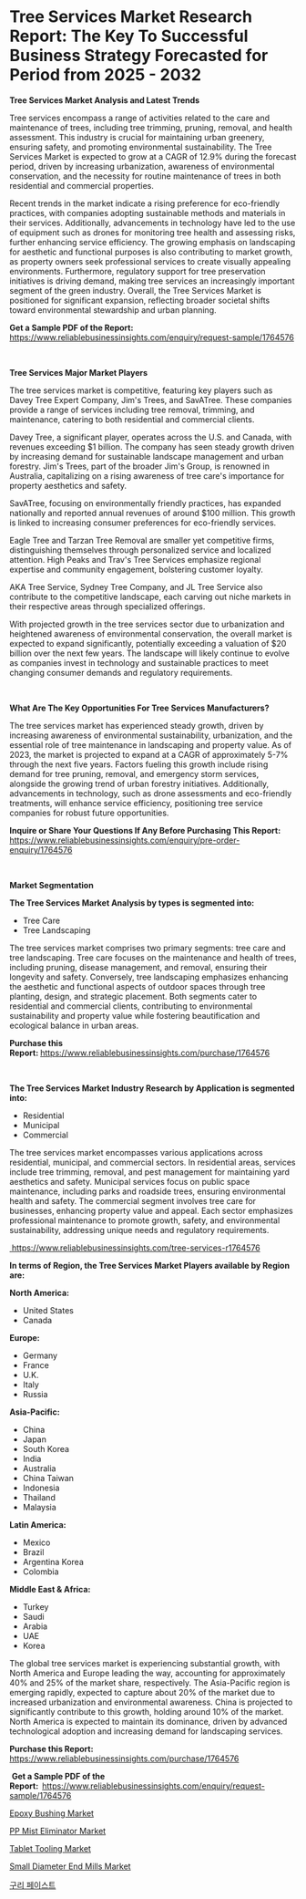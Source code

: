 <p><h1>Tree Services Market Research Report: The Key To Successful Business Strategy Forecasted for Period from 2025 - 2032</h1></p><p><strong>Tree Services Market Analysis and Latest Trends</strong></p>
<p><p>Tree services encompass a range of activities related to the care and maintenance of trees, including tree trimming, pruning, removal, and health assessment. This industry is crucial for maintaining urban greenery, ensuring safety, and promoting environmental sustainability. The Tree Services Market is expected to grow at a CAGR of 12.9% during the forecast period, driven by increasing urbanization, awareness of environmental conservation, and the necessity for routine maintenance of trees in both residential and commercial properties.</p><p>Recent trends in the market indicate a rising preference for eco-friendly practices, with companies adopting sustainable methods and materials in their services. Additionally, advancements in technology have led to the use of equipment such as drones for monitoring tree health and assessing risks, further enhancing service efficiency. The growing emphasis on landscaping for aesthetic and functional purposes is also contributing to market growth, as property owners seek professional services to create visually appealing environments. Furthermore, regulatory support for tree preservation initiatives is driving demand, making tree services an increasingly important segment of the green industry. Overall, the Tree Services Market is positioned for significant expansion, reflecting broader societal shifts toward environmental stewardship and urban planning.</p></p>
<p><strong>Get a Sample PDF of the Report:&nbsp;</strong> <a href="https://www.reliablebusinessinsights.com/enquiry/request-sample/1764576?utm_campaign=97&utm_medium=2&utm_source=Github&utm_content=ia&utm_term=22022025&utm_id=tree-services">https://www.reliablebusinessinsights.com/enquiry/request-sample/1764576</a></p>
<p>&nbsp;</p>
<p><strong>Tree Services Major Market Players</strong></p>
<p><p>The tree services market is competitive, featuring key players such as Davey Tree Expert Company, Jim's Trees, and SavATree. These companies provide a range of services including tree removal, trimming, and maintenance, catering to both residential and commercial clients. </p><p>Davey Tree, a significant player, operates across the U.S. and Canada, with revenues exceeding $1 billion. The company has seen steady growth driven by increasing demand for sustainable landscape management and urban forestry. Jim's Trees, part of the broader Jim's Group, is renowned in Australia, capitalizing on a rising awareness of tree care's importance for property aesthetics and safety. </p><p>SavATree, focusing on environmentally friendly practices, has expanded nationally and reported annual revenues of around $100 million. This growth is linked to increasing consumer preferences for eco-friendly services. </p><p>Eagle Tree and Tarzan Tree Removal are smaller yet competitive firms, distinguishing themselves through personalized service and localized attention. High Peaks and Trav's Tree Services emphasize regional expertise and community engagement, bolstering customer loyalty. </p><p>AKA Tree Service, Sydney Tree Company, and JL Tree Service also contribute to the competitive landscape, each carving out niche markets in their respective areas through specialized offerings. </p><p>With projected growth in the tree services sector due to urbanization and heightened awareness of environmental conservation, the overall market is expected to expand significantly, potentially exceeding a valuation of $20 billion over the next few years. The landscape will likely continue to evolve as companies invest in technology and sustainable practices to meet changing consumer demands and regulatory requirements.</p></p>
<p>&nbsp;</p>
<p><strong>What Are The Key Opportunities For Tree Services Manufacturers?</strong></p>
<p><p>The tree services market has experienced steady growth, driven by increasing awareness of environmental sustainability, urbanization, and the essential role of tree maintenance in landscaping and property value. As of 2023, the market is projected to expand at a CAGR of approximately 5-7% through the next five years. Factors fueling this growth include rising demand for tree pruning, removal, and emergency storm services, alongside the growing trend of urban forestry initiatives. Additionally, advancements in technology, such as drone assessments and eco-friendly treatments, will enhance service efficiency, positioning tree service companies for robust future opportunities.</p></p>
<p><strong>Inquire or Share Your Questions If Any Before Purchasing This Report:</strong> <a href="https://www.reliablebusinessinsights.com/enquiry/pre-order-enquiry/1764576?utm_campaign=97&utm_medium=2&utm_source=Github&utm_content=ia&utm_term=22022025&utm_id=tree-services">https://www.reliablebusinessinsights.com/enquiry/pre-order-enquiry/1764576</a></p>
<p>&nbsp;</p>
<p><strong>Market Segmentation</strong></p>
<p><strong>The Tree Services Market Analysis by types is segmented into:</strong></p>
<p><ul><li>Tree Care</li><li>Tree Landscaping</li></ul></p>
<p><p>The tree services market comprises two primary segments: tree care and tree landscaping. Tree care focuses on the maintenance and health of trees, including pruning, disease management, and removal, ensuring their longevity and safety. Conversely, tree landscaping emphasizes enhancing the aesthetic and functional aspects of outdoor spaces through tree planting, design, and strategic placement. Both segments cater to residential and commercial clients, contributing to environmental sustainability and property value while fostering beautification and ecological balance in urban areas.</p></p>
<p><strong>Purchase this Report:&nbsp;</strong><a href="https://www.reliablebusinessinsights.com/purchase/1764576?utm_campaign=97&utm_medium=2&utm_source=Github&utm_content=ia&utm_term=22022025&utm_id=tree-services">https://www.reliablebusinessinsights.com/purchase/1764576</a></p>
<p>&nbsp;</p>
<p><strong>The Tree Services Market Industry Research by Application is segmented into:</strong></p>
<p><ul><li>Residential</li><li>Municipal</li><li>Commercial</li></ul></p>
<p><p>The tree services market encompasses various applications across residential, municipal, and commercial sectors. In residential areas, services include tree trimming, removal, and pest management for maintaining yard aesthetics and safety. Municipal services focus on public space maintenance, including parks and roadside trees, ensuring environmental health and safety. The commercial segment involves tree care for businesses, enhancing property value and appeal. Each sector emphasizes professional maintenance to promote growth, safety, and environmental sustainability, addressing unique needs and regulatory requirements.</p></p>
<p><a href="https://www.reliablebusinessinsights.com/tree-services-r1764576?utm_campaign=97&utm_medium=2&utm_source=Github&utm_content=ia&utm_term=22022025&utm_id=tree-services">&nbsp;https://www.reliablebusinessinsights.com/tree-services-r1764576</a></p>
<p><strong>In terms of Region, the Tree Services Market Players available by Region are:</strong></p>
<p>
    <p> <strong> North America: </strong>
        <ul>
            <li>United States</li>
            <li>Canada</li>
        </ul>
        </p> 
    <p> <strong> Europe: </strong>
        <ul>
            <li>Germany</li>
            <li>France</li>
            <li>U.K.</li>
            <li>Italy</li>
            <li>Russia</li>
        </ul>
        </p> 
    <p> <strong> Asia-Pacific: </strong>
        <ul>
            <li>China</li>
            <li>Japan</li>
            <li>South Korea</li>
            <li>India</li>
            <li>Australia</li>
            <li>China Taiwan</li>
            <li>Indonesia</li>
            <li>Thailand</li>
            <li>Malaysia</li>
        </ul>
        </p> 
    <p> <strong> Latin America: </strong>
        <ul>
            <li>Mexico</li>
            <li>Brazil</li>
            <li>Argentina Korea</li>
            <li>Colombia</li>
        </ul>
        </p> 
    <p> <strong> Middle East & Africa: </strong>
        <ul>
            <li>Turkey</li>
            <li>Saudi</li>
            <li>Arabia</li>
            <li>UAE</li>
            <li>Korea</li>
        </ul>
    </p>
    </p>
<p><p>The global tree services market is experiencing substantial growth, with North America and Europe leading the way, accounting for approximately 40% and 25% of the market share, respectively. The Asia-Pacific region is emerging rapidly, expected to capture about 20% of the market due to increased urbanization and environmental awareness. China is projected to significantly contribute to this growth, holding around 10% of the market. North America is expected to maintain its dominance, driven by advanced technological adoption and increasing demand for landscaping services.</p></p>
<p><strong>Purchase this Report: </strong><a href="https://www.reliablebusinessinsights.com/purchase/1764576?utm_campaign=97&utm_medium=2&utm_source=Github&utm_content=ia&utm_term=22022025&utm_id=tree-services">https://www.reliablebusinessinsights.com/purchase/1764576</a></p>
<p>&nbsp;<strong>Get a Sample PDF of the Report:&nbsp;&nbsp;</strong><a href="https://www.reliablebusinessinsights.com/enquiry/request-sample/1764576?utm_campaign=97&utm_medium=2&utm_source=Github&utm_content=ia&utm_term=22022025&utm_id=tree-services">https://www.reliablebusinessinsights.com/enquiry/request-sample/1764576</a></p>
<p><strong></strong></p>
<p><p><a href="https://github.com/darusesrak/Market-Research-Report-List-1/blob/main/epoxy-bushing-market.md?utm_campaign=97&utm_medium=2&utm_source=Github&utm_content=ia&utm_term=22022025&utm_id=tree-services">Epoxy Bushing Market</a></p><p><a href="https://github.com/perezmichael28/Market-Research-Report-List-1/blob/main/pp-mist-eliminator-market.md?utm_campaign=97&utm_medium=2&utm_source=Github&utm_content=ia&utm_term=22022025&utm_id=tree-services">PP Mist Eliminator Market</a></p><p><a href="https://github.com/kolffmaris58/Market-Research-Report-List-1/blob/main/tablet-tooling-market.md?utm_campaign=97&utm_medium=2&utm_source=Github&utm_content=ia&utm_term=22022025&utm_id=tree-services">Tablet Tooling Market</a></p><p><a href="https://github.com/kryshaprilbb/Market-Research-Report-List-1/blob/main/small-diameter-end-mills-market.md?utm_campaign=97&utm_medium=2&utm_source=Github&utm_content=ia&utm_term=22022025&utm_id=tree-services">Small Diameter End Mills Market</a></p><p><a href="https://github.com/sougarounis/Market-Research-Report-List-7/blob/main/554303339633.md?utm_campaign=97&utm_medium=2&utm_source=Github&utm_content=ia&utm_term=22022025&utm_id=tree-services">구리 페이스트</a></p></p>